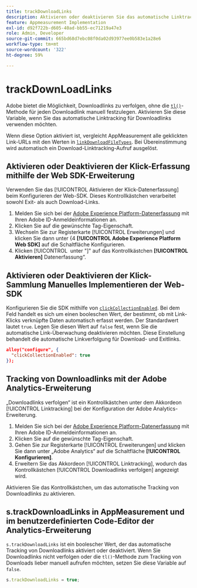 ```yaml
---
title: trackDownloadLinks
description: Aktivieren oder deaktivieren Sie das automatische Linktracking für Downloadlinks.
feature: Appmeasurement Implementation
exl-id: d92f722b-d605-40ad-bb55-ec71219a47e3
role: Admin, Developer
source-git-commit: 665bd68d7ebc08f0da02d93977ee0b583e1a28e6
workflow-type: tm+mt
source-wordcount: '322'
ht-degree: 59%

---
```


# trackDownLoadLinks

Adobe bietet die Möglichkeit, Downloadlinks zu verfolgen, ohne die [`tl()`](../functions/tl-method.md)-Methode für jeden Downloadlink manuell festzulegen. Aktivieren Sie diese Variable, wenn Sie das automatische Linktracking für Downloadlinks verwenden möchten.

Wenn diese Option aktiviert ist, vergleicht AppMeasurement alle geklickten Link-URLs mit den Werten in [`linkDownloadFileTypes`](linkdownloadfiletypes.md). Bei Übereinstimmung wird automatisch ein Download-Linktracking-Aufruf ausgelöst.

## Aktivieren oder Deaktivieren der Klick-Erfassung mithilfe der Web SDK-Erweiterung

Verwenden Sie das [!UICONTROL Aktivieren der Klick-Datenerfassung] beim Konfigurieren der Web-SDK. Dieses Kontrollkästchen verarbeitet sowohl Exit- als auch Download-Links.

1. Melden Sie sich bei der [Adobe Experience Platform-Datenerfassung](https://experience.adobe.com/data-collection) mit Ihren Adobe ID-Anmeldeinformationen an.
1. Klicken Sie auf die gewünschte Tag-Eigenschaft.
1. Wechseln Sie zur Registerkarte [!UICONTROL Erweiterungen] und klicken Sie dann unter &lbrace;4 **[!UICONTROL Adobe Experience Platform Web SDK]** auf die Schaltfläche Konfigurieren.
1. Klicken [!UICONTROL &#x200B; unter &quot;]&quot; auf das Kontrollkästchen **[!UICONTROL Aktivieren]** Datenerfassung“.

## Aktivieren oder Deaktivieren der Klick-Sammlung Manuelles Implementieren der Web-SDK

Konfigurieren Sie die SDK mithilfe von [`clickCollectionEnabled`](https://experienceleague.adobe.com/docs/experience-platform/edge/fundamentals/configuring-the-sdk.html#clickCollectionEnabled). Bei dem Feld handelt es sich um einen booleschen Wert, der bestimmt, ob mit Link-Klicks verknüpfte Daten automatisch erfasst werden. Der Standardwert lautet `true`. Legen Sie diesen Wert auf `false` fest, wenn Sie die automatische Link-Überwachung deaktivieren möchten. Diese Einstellung behandelt die automatische Linkverfolgung für Download- und Exitlinks.

```json
alloy("configure", {
  "clickCollectionEnabled": true
});
```

## Tracking von Downloadlinks mit der Adobe Analytics-Erweiterung

„Downloadlinks verfolgen“ ist ein Kontrollkästchen unter dem Akkordeon [!UICONTROL Linktracking] bei der Konfiguration der Adobe Analytics-Erweiterung.

1. Melden Sie sich bei der [Adobe Experience Platform-Datenerfassung](https://experience.adobe.com/data-collection) mit Ihren Adobe ID-Anmeldeinformationen an.
2. Klicken Sie auf die gewünschte Tag-Eigenschaft.
3. Gehen Sie zur Registerkarte [!UICONTROL Erweiterungen] und klicken Sie dann unter „Adobe Analytics“ auf die Schaltfläche **[!UICONTROL Konfigurieren]**.
4. Erweitern Sie das Akkordeon [!UICONTROL Linktracking], wodurch das Kontrollkästchen [!UICONTROL Downloadlinks verfolgen] angezeigt wird.

Aktivieren Sie das Kontrollkästchen, um das automatische Tracking von Downloadlinks zu aktivieren.

## s.trackDownloadLinks in AppMeasurement und im benutzerdefinierten Code-Editor der Analytics-Erweiterung

`s.trackDownloadLinks` ist ein boolescher Wert, der das automatische Tracking von Downloadlinks aktiviert oder deaktiviert. Wenn Sie Downloadlinks nicht verfolgen oder die `tl()`-Methode zum Tracking von Downloads lieber manuell aufrufen möchten, setzen Sie diese Variable auf `false`.

```js
s.trackDownloadLinks = true;
```
